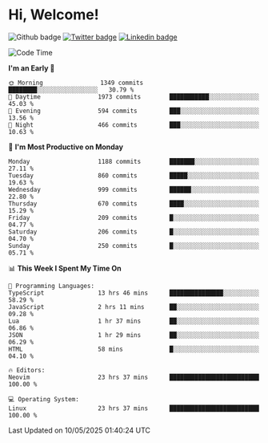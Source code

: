   # Hi, Welcome!
  ![Github badge](https://img.shields.io/github/followers/kraken-afk.svg?style=social&label=Follow&maxAge=2592000)
  [![Twitter badge](https://img.shields.io/badge/-Twitter-00acee?style=flat-square&logo=Twitter&logoColor=white)](https://twitter.com/trshppl)
  [![Linkedin badge](https://img.shields.io/badge/LinkedIn-0077B5?style=flat-square&logo=linkedin&logoColor=white)](https://www.linkedin.com/in/noveanrer)
<!--START_SECTION:waka-->
![Code Time](http://img.shields.io/badge/Code%20Time-936%20hrs%2023%20mins-blue)

**I'm an Early 🐤** 

```text
🌞 Morning                1349 commits        ████████░░░░░░░░░░░░░░░░░   30.79 % 
🌆 Daytime                1973 commits        ███████████░░░░░░░░░░░░░░   45.03 % 
🌃 Evening                594 commits         ███░░░░░░░░░░░░░░░░░░░░░░   13.56 % 
🌙 Night                  466 commits         ███░░░░░░░░░░░░░░░░░░░░░░   10.63 % 
```
📅 **I'm Most Productive on Monday** 

```text
Monday                   1188 commits        ███████░░░░░░░░░░░░░░░░░░   27.11 % 
Tuesday                  860 commits         █████░░░░░░░░░░░░░░░░░░░░   19.63 % 
Wednesday                999 commits         ██████░░░░░░░░░░░░░░░░░░░   22.80 % 
Thursday                 670 commits         ████░░░░░░░░░░░░░░░░░░░░░   15.29 % 
Friday                   209 commits         █░░░░░░░░░░░░░░░░░░░░░░░░   04.77 % 
Saturday                 206 commits         █░░░░░░░░░░░░░░░░░░░░░░░░   04.70 % 
Sunday                   250 commits         █░░░░░░░░░░░░░░░░░░░░░░░░   05.71 % 
```


📊 **This Week I Spent My Time On** 

```text
💬 Programming Languages: 
TypeScript               13 hrs 46 mins      ███████████████░░░░░░░░░░   58.29 % 
JavaScript               2 hrs 11 mins       ██░░░░░░░░░░░░░░░░░░░░░░░   09.28 % 
Lua                      1 hr 37 mins        ██░░░░░░░░░░░░░░░░░░░░░░░   06.86 % 
JSON                     1 hr 29 mins        ██░░░░░░░░░░░░░░░░░░░░░░░   06.29 % 
HTML                     58 mins             █░░░░░░░░░░░░░░░░░░░░░░░░   04.10 % 

🔥 Editors: 
Neovim                   23 hrs 37 mins      █████████████████████████   100.00 % 

💻 Operating System: 
Linux                    23 hrs 37 mins      █████████████████████████   100.00 % 
```


 Last Updated on 10/05/2025 01:40:24 UTC
<!--END_SECTION:waka-->